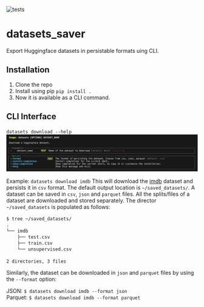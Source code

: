![tests](https://github.com/xssChauhan/datasets_saver/actions/workflows/python-app.yml/badge.svg)
# datasets_saver
Export Huggingface datasets in persistable formats uing CLI.

## Installation

1. Clone the repo
2. Install using pip `pip install .`
3. Now it is available as a CLI command.


## CLI Interface

`datasets download --help`
![cli help](images/cli.png)

Example: 
`datasets download imdb` 
This will download the [imdb](https://huggingface.co/datasets/imdb) dataset and persists it in `csv` format.
The default output location is `~/saved_datasets/`.
A dataset can be saved in `csv`, `json` and `parquet` files.
All the splits/files of a dataset are downloaded and stored separately.
The director `~/saved_datasets` is populated as follows:
```shell
$ tree ~/saved_datasets/
.
└── imdb
    ├── test.csv
    ├── train.csv
    └── unsupervised.csv

2 directories, 3 files
```

Similarly, the dataset can be downloaded in `json` and `parquet` files by using the `--format` option:

JSON: `$ datasets download imdb --format json` <br>
Parquet: `$ datasets download imdb --format parquet`
